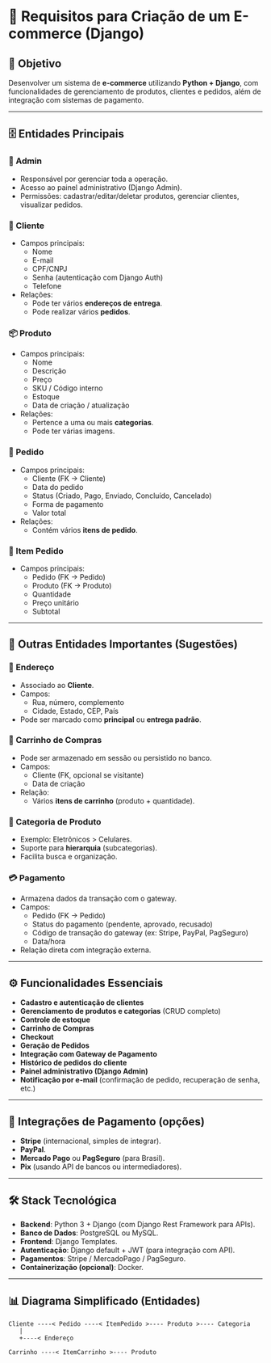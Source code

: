 # 📄 Requisitos para Criação de um E-commerce (Django)

## 📌 Objetivo
Desenvolver um sistema de **e-commerce** utilizando **Python + Django**, com funcionalidades de gerenciamento de produtos, clientes e pedidos, além de integração com sistemas de pagamento.

---

## 🗄️ Entidades Principais

### 🔑 Admin
- Responsável por gerenciar toda a operação.
- Acesso ao painel administrativo (Django Admin).
- Permissões: cadastrar/editar/deletar produtos, gerenciar clientes, visualizar pedidos.

### 👤 Cliente
- Campos principais:
  - Nome
  - E-mail
  - CPF/CNPJ
  - Senha (autenticação com Django Auth)
  - Telefone
- Relações:
  - Pode ter vários **endereços de entrega**.
  - Pode realizar vários **pedidos**.

### 📦 Produto
- Campos principais:
  - Nome
  - Descrição
  - Preço
  - SKU / Código interno
  - Estoque
  - Data de criação / atualização
- Relações:
  - Pertence a uma ou mais **categorias**.
  - Pode ter várias imagens.

### 📑 Pedido
- Campos principais:
  - Cliente (FK → Cliente)
  - Data do pedido
  - Status (Criado, Pago, Enviado, Concluído, Cancelado)
  - Forma de pagamento
  - Valor total
- Relações:
  - Contém vários **itens de pedido**.

### 🧾 Item Pedido
- Campos principais:
  - Pedido (FK → Pedido)
  - Produto (FK → Produto)
  - Quantidade
  - Preço unitário
  - Subtotal

---

## 🔗 Outras Entidades Importantes (Sugestões)

### 📍 Endereço
- Associado ao **Cliente**.
- Campos:
  - Rua, número, complemento
  - Cidade, Estado, CEP, País
- Pode ser marcado como **principal** ou **entrega padrão**.

### 🛒 Carrinho de Compras
- Pode ser armazenado em sessão ou persistido no banco.
- Campos:
  - Cliente (FK, opcional se visitante)
  - Data de criação
- Relação:
  - Vários **itens de carrinho** (produto + quantidade).

### 📂 Categoria de Produto
- Exemplo: Eletrônicos > Celulares.
- Suporte para **hierarquia** (subcategorias).
- Facilita busca e organização.

### 💳 Pagamento
- Armazena dados da transação com o gateway.
- Campos:
  - Pedido (FK → Pedido)
  - Status do pagamento (pendente, aprovado, recusado)
  - Código de transação do gateway (ex: Stripe, PayPal, PagSeguro)
  - Data/hora
- Relação direta com integração externa.

---

## ⚙️ Funcionalidades Essenciais
- **Cadastro e autenticação de clientes**
- **Gerenciamento de produtos e categorias** (CRUD completo)
- **Controle de estoque**
- **Carrinho de Compras**
- **Checkout**
- **Geração de Pedidos**
- **Integração com Gateway de Pagamento**
- **Histórico de pedidos do cliente**
- **Painel administrativo (Django Admin)**
- **Notificação por e-mail** (confirmação de pedido, recuperação de senha, etc.)

---

## 🔌 Integrações de Pagamento (opções)
- **Stripe** (internacional, simples de integrar).
- **PayPal**.
- **Mercado Pago** ou **PagSeguro** (para Brasil).
- **Pix** (usando API de bancos ou intermediadores).

---

## 🛠️ Stack Tecnológica
- **Backend**: Python 3 + Django (com Django Rest Framework para APIs).
- **Banco de Dados**: PostgreSQL ou MySQL.
- **Frontend**: Django Templates.
- **Autenticação**: Django default + JWT (para integração com API).
- **Pagamentos**: Stripe / MercadoPago / PagSeguro.
- **Containerização (opcional)**: Docker.

---

## 📊 Diagrama Simplificado (Entidades)
```
Cliente ----< Pedido ----< ItemPedido >---- Produto >---- Categoria
   |
   +----< Endereço

Carrinho ----< ItemCarrinho >---- Produto
```
